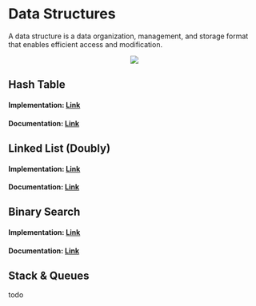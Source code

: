 # Data Structures
A data structure is a data organization, management, and storage format that enables efficient access and modification.

<p align="center">
  <img src="../assets/images/data-structures.png" />
</p>


## Hash Table
#### Implementation: [Link](implementation/HashTable.js)
#### Documentation: [Link](documentation/HashTable.md)


## Linked List (Doubly)
#### Implementation: [Link](implementation/LinkedList.js)
#### Documentation: [Link](documentation/LinkedList.md)


## Binary Search
#### Implementation: [Link](implementation/BinarySearch.js)
#### Documentation: [Link](documentation/BinarySearch.md)


## Stack & Queues
todo
